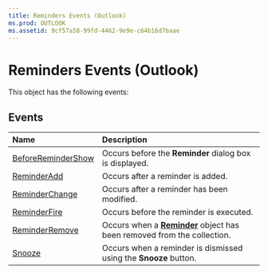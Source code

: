 ```yaml
---
title: Reminders Events (Outlook)
ms.prod: OUTLOOK
ms.assetid: 9cf57a58-99fd-4462-9e9e-c64b16d7baae
---
```



# Reminders Events (Outlook)
This object has the following events:

## Events



|**Name**|**Description**|
|:-----|:-----|
|[BeforeReminderShow](reminders-beforeremindershow-event-outlook.md)|Occurs before the  **Reminder** dialog box is displayed.|
|[ReminderAdd](reminders-reminderadd-event-outlook.md)|Occurs after a reminder is added.|
|[ReminderChange](reminders-reminderchange-event-outlook.md)|Occurs after a reminder has been modified.|
|[ReminderFire](reminders-reminderfire-event-outlook.md)|Occurs before the reminder is executed.|
|[ReminderRemove](reminders-reminderremove-event-outlook.md)|Occurs when a  **[Reminder](reminder-object-outlook.md)** object has been removed from the collection.|
|[Snooze](reminders-snooze-event-outlook.md)|Occurs when a reminder is dismissed using the  **Snooze** button.|

